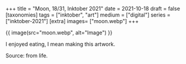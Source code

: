 +++
title = "Moon, 18/31, Inktober 2021"
date = 2021-10-18
draft =  false
[taxonomies]
tags = ["inktober", "art"]
medium = ["digital"]
series = ["inktober-2021"]
[extra]
images= ["moon.webp"]
+++

{{ image(src="moon.webp", alt="Image") }}

I enjoyed eating, I mean making this artwork.

Source: from life.
